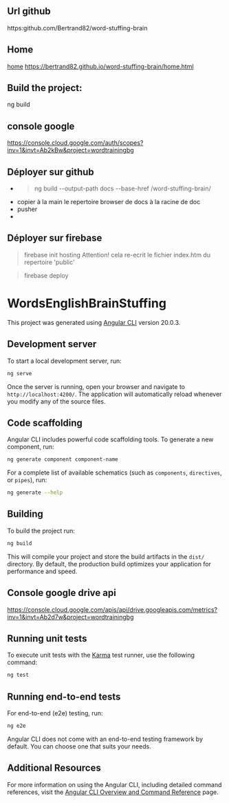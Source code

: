  ## Url github
 
 https:github.com/Bertrand82/word-stuffing-brain
 
 ## Home
  [home](https://bertrand82.github.io/word-stuffing-brain/home.html) 
 https://bertrand82.github.io/word-stuffing-brain/home.html
 
 ## Build the project:
 
 ng build

## console google
 https://console.cloud.google.com/auth/scopes?inv=1&invt=Ab2kBw&project=wordtrainingbg
 
 ## Déployer sur github

-  >ng build --output-path docs --base-href /word-stuffing-brain/
-  copier à la main le repertoire browser de docs à la racine de doc
-  pusher
- 

 ## Déployer sur firebase

 >firebase init hosting
 Attention! cela re-ecrit le fichier index.htm du repertoire 'public'
 
 >firebase deploy
 
 # WordsEnglishBrainStuffing

This project was generated using [Angular CLI](https://github.com/angular/angular-cli) version 20.0.3.

## Development server

To start a local development server, run:

```bash
ng serve
```

Once the server is running, open your browser and navigate to `http://localhost:4200/`. The application will automatically reload whenever you modify any of the source files.

## Code scaffolding

Angular CLI includes powerful code scaffolding tools. To generate a new component, run:

```bash
ng generate component component-name
```

For a complete list of available schematics (such as `components`, `directives`, or `pipes`), run:

```bash
ng generate --help
```

## Building

To build the project run:

```bash
ng build
```
This will compile your project and store the build artifacts in the `dist/` directory. By default, the production build optimizes your application for performance and speed.

## Console google drive api

https://console.cloud.google.com/apis/api/drive.googleapis.com/metrics?inv=1&invt=Ab2d7w&project=wordtrainingbg

## Running unit tests

To execute unit tests with the [Karma](https://karma-runner.github.io) test runner, use the following command:

```bash
ng test
```

## Running end-to-end tests

For end-to-end (e2e) testing, run:

```bash
ng e2e
```

Angular CLI does not come with an end-to-end testing framework by default. You can choose one that suits your needs.

## Additional Resources

For more information on using the Angular CLI, including detailed command references, visit the [Angular CLI Overview and Command Reference](https://angular.dev/tools/cli) page.
